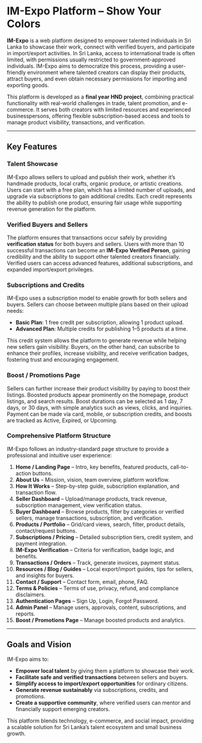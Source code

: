 
# IM-Expo Platform – Show Your Colors

**IM-Expo** is a web platform designed to empower talented individuals in Sri Lanka to showcase their work, connect with verified buyers, and participate in import/export activities. In Sri Lanka, access to international trade is often limited, with permissions usually restricted to government-approved individuals. IM-Expo aims to democratize this process, providing a user-friendly environment where talented creators can display their products, attract buyers, and even obtain necessary permissions for importing and exporting goods.

This platform is developed as a **final year HND project**, combining practical functionality with real-world challenges in trade, talent promotion, and e-commerce. It serves both creators with limited resources and experienced businesspersons, offering flexible subscription-based access and tools to manage product visibility, transactions, and verification.

---

## Key Features

### Talent Showcase

IM-Expo allows sellers to upload and publish their work, whether it’s handmade products, local crafts, organic produce, or artistic creations. Users can start with a free plan, which has a limited number of uploads, and upgrade via subscriptions to gain additional credits. Each credit represents the ability to publish one product, ensuring fair usage while supporting revenue generation for the platform.

### Verified Buyers and Sellers

The platform ensures that transactions occur safely by providing **verification status** for both buyers and sellers. Users with more than 10 successful transactions can become an **IM-Expo Verified Person**, gaining credibility and the ability to support other talented creators financially. Verified users can access advanced features, additional subscriptions, and expanded import/export privileges.

### Subscriptions and Credits

IM-Expo uses a subscription model to enable growth for both sellers and buyers. Sellers can choose between multiple plans based on their upload needs:

* **Basic Plan**: 1 free credit per subscription, allowing 1 product upload.
* **Advanced Plan**: Multiple credits for publishing 1–5 products at a time.

This credit system allows the platform to generate revenue while helping new sellers gain visibility. Buyers, on the other hand, can subscribe to enhance their profiles, increase visibility, and receive verification badges, fostering trust and encouraging engagement.

### Boost / Promotions Page

Sellers can further increase their product visibility by paying to boost their listings. Boosted products appear prominently on the homepage, product listings, and search results. Boost durations can be selected as 1 day, 7 days, or 30 days, with simple analytics such as views, clicks, and inquiries. Payment can be made via card, mobile, or subscription credits, and boosts are tracked as Active, Expired, or Upcoming.

### Comprehensive Platform Structure

IM-Expo follows an industry-standard page structure to provide a professional and intuitive user experience:

1. **Home / Landing Page** – Intro, key benefits, featured products, call-to-action buttons.
2. **About Us** – Mission, vision, team overview, platform workflow.
3. **How It Works** – Step-by-step guide, subscription explanation, and transaction flow.
4. **Seller Dashboard** – Upload/manage products, track revenue, subscription management, view verification status.
5. **Buyer Dashboard** – Browse products, filter by categories or verified sellers, manage transactions, subscription, and verification.
6. **Products / Portfolio** – Grid/card views, search, filter, product details, contact/request buttons.
7. **Subscriptions / Pricing** – Detailed subscription tiers, credit system, and payment integration.
8. **IM-Expo Verification** – Criteria for verification, badge logic, and benefits.
9. **Transactions / Orders** – Track, generate invoices, payment status.
10. **Resources / Blog / Guides** – Local export/import guides, tips for sellers, and insights for buyers.
11. **Contact / Support** – Contact form, email, phone, FAQ.
12. **Terms & Policies** – Terms of use, privacy, refund, and compliance disclaimers.
13. **Authentication Pages** – Sign Up, Login, Forgot Password.
14. **Admin Panel** – Manage users, approvals, content, subscriptions, and reports.
15. **Boost / Promotions Page** – Manage boosted products and analytics.

---

## Goals and Vision

IM-Expo aims to:

* **Empower local talent** by giving them a platform to showcase their work.
* **Facilitate safe and verified transactions** between sellers and buyers.
* **Simplify access to import/export opportunities** for ordinary citizens.
* **Generate revenue sustainably** via subscriptions, credits, and promotions.
* **Create a supportive community**, where verified users can mentor and financially support emerging creators.

This platform blends technology, e-commerce, and social impact, providing a scalable solution for Sri Lanka’s talent ecosystem and small business growth.


